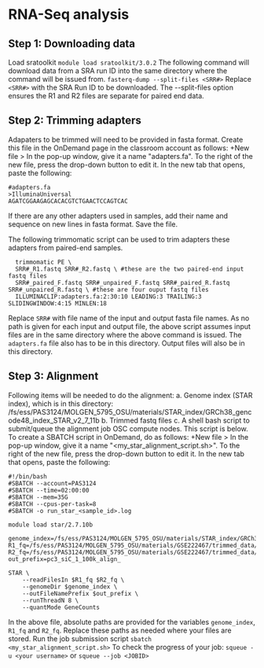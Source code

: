 # RNA-Seq analysis
 
## Step 1: Downloading data
Load sratoolkit
`module load sratoolkit/3.0.2`
The following command will download data from a SRA run ID into the same directory where the command will be issued from. 
`fasterq-dump --split-files <SRR#>` 
Replace `<SRR#>` with the SRA Run ID to be downloaded.
The --split-files option ensures the R1 and R2 files are separate for paired end data.

## Step 2: Trimming adapters
Adapaters to be trimmed will need to be provided in fasta format. 
Create this file in the OnDemand page in the classroom account as follows: 
+New file > In the pop-up window, give it a name "adapters.fa".
To the right of the new file, press the drop-down button to edit it.
In the new tab that opens, paste the following:
```
#adapters.fa
>IlluminaUniversal
AGATCGGAAGAGCACACGTCTGAACTCCAGTCAC
```
If there are any other adapters used in samples, add their name and sequence on new lines in fasta format.
Save the file.

The following trimmomatic script can be used to trim adapters these adapters from paired-end samples.

```
  trimmomatic PE \
  SRR#_R1.fastq SRR#_R2.fastq \ #these are the two paired-end input fastq files 
  SRR#_paired_F.fastq SRR#_unpaired_F.fastq SRR#_paired_R.fastq SRR#_unpaired_R.fastq \ #these are four ouput fastq files
  ILLUMINACLIP:adapters.fa:2:30:10 LEADING:3 TRAILING:3 SLIDINGWINDOW:4:15 MINLEN:18 
```
Replace `SRR#` with file name of the input and output fasta file names. 
As no path is given for each input and output file, the above script assumes input files are in the same directory where the above command is issued. 
The `adapters.fa` file also has to be in this directory.
Output files will also be in this directory.

## Step 3: Alignment
Following items will be needed to do the alignment:
a. Genome index (STAR index), which is in this directory: /fs/ess/PAS3124/MOLGEN_5795_OSU/materials/STAR_index/GRCh38_gencode48_index_STAR_v2_7_11b
b. Trimmed fastq files
c. A shell bash script to submit/queue the alignment job OSC compute nodes. This script is below.
To create a SBATCH script in OnDemand, do as follows: 
+New file > In the pop-up window, give it a name "<my_star_alignment_script.sh>".
To the right of the new file, press the drop-down button to edit it.
In the new tab that opens, paste the following:
```
#!/bin/bash
#SBATCH --account=PAS3124
#SBATCH --time=02:00:00
#SBATCH --mem=35G
#SBATCH --cpus-per-task=8
#SBATCH -o run_star_<sample_id>.log

module load star/2.7.10b

genome_index=/fs/ess/PAS3124/MOLGEN_5795_OSU/materials/STAR_index/GRCh38_gencode48_index_STAR_v2_7_11b
R1_fq=/fs/ess/PAS3124/MOLGEN_5795_OSU/materials/GSE222467/trimmed_data/pc3_siC_1_100k_pf.fastq
R2_fq=/fs/ess/PAS3124/MOLGEN_5795_OSU/materials/GSE222467/trimmed_data/pc3_siC_1_100k_pr.fastq
out_prefix=pc3_siC_1_100k_align_

STAR \
    --readFilesIn $R1_fq $R2_fq \
    --genomeDir $genome_index \
    --outFileNamePrefix $out_prefix \
    --runThreadN 8 \
    --quantMode GeneCounts
```
In the above file, absolute paths are provided for the variables `genome_index`, `R1_fq` and `R2_fq`. Replace these paths as needed where your files are stored.
Run the job submission script `sbatch <my_star_alignment_script.sh>`
To check the progress of your job: `squeue -u <your username>` or `squeue --job <JOBID>`



